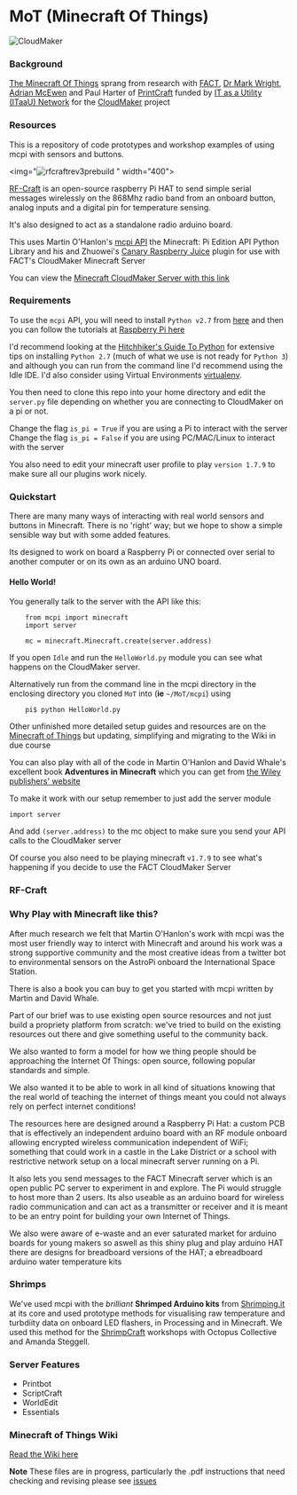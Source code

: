 
# MoT (Minecraft Of Things)

![CloudMaker](https://github.com/cheapjack/cheapjack.github.io/blob/master/tumblr_files/Cloudmaker.png)


### Background

[The Minecraft Of Things](http://minecraftofthings.tumblr.com) sprang from research with [FACT](http://fact.co.uk/), [Dr Mark Wright](https://twitter.com/dr_mark_wright), [Adrian McEwen](http://www.mcqn.com/) and Paul Harter of [PrintCraft](http://www.printcraft.org/) funded by [IT as a Utility (ITaaU) Network](http://www.itutility.ac.uk) for the [CloudMaker](https://github.com/cheapjack/CloudMaker) project

### Resources

This is a repository of code prototypes and workshop examples of using mcpi with sensors and buttons.  

<img="![rfcraftrev3prebuild](https://cloud.githubusercontent.com/assets/128456/24247663/823bc272-0fc4-11e7-913a-0aad5788bdf3.png)
" width="400">

[RF-Craft](https://github.com/cheapjack/RF-Craft) is an open-source raspberry Pi HAT to send simple serial messages wirelessly on the 868Mhz radio band from an onboard button, analog inputs and a digital pin for temperature sensing. 

It's also designed to act as a standalone radio arduino board.

This uses Martin O'Hanlon's [mcpi API](https://github.com/martinohanlon/mcpi) the Minecraft: Pi Edition API Python Library and his and Zhuowei's [Canary Raspberry Juice](https://github.com/martinohanlon/CanaryRaspberryJuice) plugin for use with FACT's CloudMaker Minecraft Server

You can view the [Minecraft CloudMaker Server with this link](http://89.34.96.47:8125)

### Requirements

To use the `mcpi` API, you will need to install `Python v2.7` from [here](https://www.python.org/about/gettingstarted/) and then you can follow the tutorials at [Raspberry Pi here](https://www.raspberrypi.org/learning/getting-started-with-minecraft-pi/worksheet/)

I'd recommend looking at the [Hitchhiker's Guide To Python](http://docs.python-guide.org/en/latest/) for extensive tips on installing `Python 2.7` (much of what we use is not ready for `Python 3`) and although you can run from the command line I'd recommend using the Idle IDE. I'd also consider using Virtual Environments  [virtualenv](http://docs.python-guide.org/en/latest/dev/virtualenvs/).

You then need to clone this repo into your home directory and edit the `server.py` file depending on whether you are connecting to CloudMaker on a pi or not.

Change the flag `is_pi = True` if you are using a Pi to interact with the server
Change the flag `is_pi = False` if you are using PC/MAC/Linux to interact with the server

You also need to edit your minecraft user profile to play `version 1.7.9` to make sure all our plugins work nicely.

### Quickstart

There are many many ways of interacting with real world sensors and buttons in Minecraft. There is no 'right' way; but we hope to show a simple sensible way but with some added features. 

Its designed to work on board a Raspberry Pi or connected over serial to another computer or on its own as an arduino UNO board. 

#### Hello World!

You generally talk to the server with the API like this:
```
    from mcpi import minecraft
    import server

    mc = minecraft.Minecraft.create(server.address)
```
If you open `Idle` and run the `HelloWorld.py` module you can see what happens on the CloudMaker server. 

Alternatively run from the command line in the mcpi directory in the enclosing directory you cloned `MoT` into (**ie** `~/MoT/mcpi`) using 
```
    pi$ python HelloWorld.py
```
Other unfinished more detailed setup guides and resources are on the [Minecraft of Things](http://minecraftofthings.tumblr.com/resources) but updating, simplifying and migrating to the Wiki in due course

You can also play with all of the code in Martin O'Hanlon and David Whale's excellent book **Adventures in Minecraft** which you can get from [the Wiley publishers' website](http://eu.wiley.com/WileyCDA/Section/id-823690.html)

To make it work with our setup remember to just add the server module

    import server
    
And add `(server.address)` to the mc object to make sure you send your API calls to the CloudMaker server    

Of course you also need to be playing minecraft `v1.7.9` to see what's happening if you decide to use the FACT CloudMaker Server

### RF-Craft

### Why Play with Minecraft like this?

After much research we felt that Martin O'Hanlon's work with mcpi was the most user friendly way to interct with Minecraft and around his work was a strong supportive community and the most creative ideas from a twitter bot to environmental sensors on the AstroPi onboard the International Space Station. 

There is also a book you can buy to get you started with mcpi written by Martin and David Whale.

Part of our brief was to use existing open source resources and not just build a propriety platform from scratch: we've tried to build on the existing resources out there and give something useful to the community back.

We also wanted to form a model for how we thing people should be approaching the Internet Of Things: open source, following popular standards and simple. 

We also wanted it to be able to work in all kind of situations knowing that the real world of teaching the internet of things meant you could not always rely on perfect internet conditions!

The resources here are designed around a Raspberry Pi Hat: a custom PCB that is effectively an independent arduino board with an RF module onboard allowing encrypted wireless communication independent of WiFi; something that could work in a castle in the Lake District or a school with restrictive network setup on a local minecraft server running on a Pi.

It also lets you send messages to the FACT Minecraft server which is an open public PC server to experiment in and explore. The Pi would struggle to host more than 2 users. Its also useable as an arduino board for wireless radio communication and can act as a transmitter or receiver and it is meant to be an entry point for building your own Internet of Things.

We also were aware of e-waste and an ever saturated market for arduino boards for young makers so aswell as this shiny plug and play arduino HAT there are designs for breadboard versions of the HAT; a ebreadboard arduino water temperature kits


### Shrimps

We've used mcpi with the *brilliant* **Shrimped Arduino kits** from [Shrimping.it](http://shrimping.it/blog/) at its core and used prototype methods for visualising raw temperature and turbdiity data on onboard LED flashers, in Processing and in Minecraft. We used this method for the [ShrimpCraft](https://github.com/cheapjack/ShrimpCraft) workshops with Octopus Collective and Amanda Steggell.

### Server Features

 * Printbot
 * ScriptCraft
 * WorldEdit
 * Essentials

### Minecraft of Things Wiki

[Read the Wiki here](https://github.com/cheapjack/MoT/wiki)

**Note** These files are in progress, particularly the .pdf instructions that need checking and revising please see [issues](https://github.com/cheapjack/ShrimpCraft/issues)
